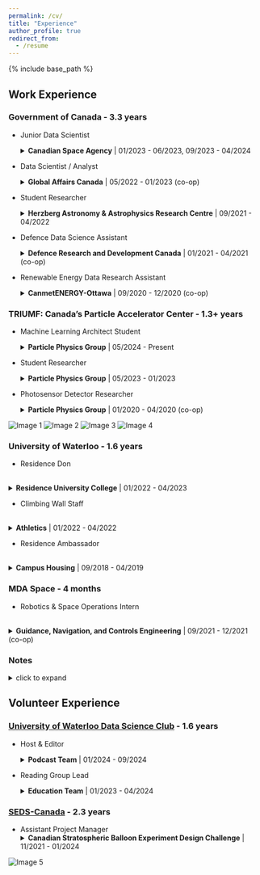 ```yaml
---
permalink: /cv/
title: "Experience"
author_profile: true
redirect_from:
  - /resume
---
```


{% include base_path %}

<style>
details {
  margin-bottom: 1em;
}

summary {
  cursor: pointer;
}

details[open] summary {
  margin-bottom: 0.5em;
}

details p,
details ul {
  margin: 0 0 0.5em 1em;
}

summary strong {
  font-weight: bold;
}

summary span {
  font-weight: normal;
}
</style>

## Work Experience

### Government of Canada - 3.3 years

* Junior Data Scientist <br>
  <details>
    <summary> <strong>Canadian Space Agency</strong> | <span>01/2023 - 06/2023, 09/2023 - 04/2024</span></summary>
    <p>
    [Worked as an IT-01]<br> 

    Was part of the Data and Emerging Technologies team working on various open science initiatives.</p>
    <ul>
      <li>Created computer vision algorithms in <strong>Python</strong> to perform quality analysis of digitization and feature extraction on millions of ionogram films from the Alouette and ISIS satellite missions, for which my team was given the top Government of Canada data award.</li>
      <li>Sped up Alouette data pipeline 9x by implementing <strong>Keras</strong> Optical Character Recognition (OCR) processing on <strong>GPUs</strong> using <strong>CUDA</strong>.</li>
      <li>Spearheaded effort to create agency-wide bilateral MOU tracker dashboard on <strong>PowerBI</strong>.</li>
      <li>Contributing to both the data strategy working group and options analysis for modern data lakehouse infrastructure solutions for institutional & scientific data repositories.</li>
      <li>Chosen to be an official mentor and judge for the 2023 Space Apps Challenge.</li>
    </ul>
  </details>

* Data Scientist / Analyst  <br>
  <details>
    <summary> <strong>Global Affairs Canada</strong> | <span>05/2022 - 01/2023 (co-op)</span></summary>
    <p>
    [Started as co-op student and was then promoted to EC-04] <br> 

    Made models and visualizations to enhance data-driven decision-making on various files in the Asia Pacific Branch and in support of the Centre for China Policy Research and Coherence.</p>
    <ul>
      <li>Used <strong>Python</strong> to fine-tune <strong>GPT-3</strong> and used GPT-3 <strong>embeddings</strong> for a variety of national security projects including Retrieval Augmented Generation (<strong>RAG</strong>) to aid with text summarization and grounded question answering using reports from missions abroad.</li>
      <li>Investigated correlation between the amount of Chinese economic exposure a country has and variables such as their voting trends in the United Nations using <strong>Python</strong> and <strong>PowerBI</strong> dashboards.</li>
      <li>Used <strong>R</strong> for timeseries forecasting of budget use of diplomatic missions abroad.</li>
    </ul>
  </details>

* Student Researcher  <br>
  <details>
    <summary> <strong>Herzberg Astronomy & Astrophysics Research Centre</strong> | <span>09/2021 - 04/2022</span></summary>
    <p>
    [Part of the NSERC-CREATE New Technologies for Canadian Observatories Training Program]

    Applied machine learning techniques in <strong>Python</strong>, using <strong>Keras</strong>, to astronomy data processing.</p>
    <ul>
      <li>Successfully trained a convolutional neural network to select the best stars for point spread function (PSF) creation, taking only 6% the time of the existing method.</li>
      <li>Begun development of a convolutional neural network to discover new icy minor planets past Neptune using data from the Outer Solar System Origins Survey.</li>
    </ul>
  </details> 

* Defence Data Science Assistant  <br>
  <details>
    <summary> <strong>Defence Research and Development Canada</strong> | <span>01/2021 - 04/2021 (co-op)</span></summary>
    <p>Was part of the Joint Targeting group in the Center for Operational Research and Analysis.</p>
    <ul>
      <li>Developed machine learning binary tree classifiers as well PageRank-like algorithms in <strong>Python</strong> and <strong>Sklearn</strong> to produce a novel way of analyzing Twitter API data for Open Source Intelligence.</li>
      <li>Team Canada member for US Joint Special Operations Command 2021 Data Challenge, worked on Arabic OCR and tracking Bitcoin transactions for anti-money laundering efforts. I was one of the presenters and our team won the best presentation award out of 22 teams.</li>
    </ul>
  </details> 

* Renewable Energy Data Research Assistant  <br>
  <details>
    <summary> <strong>CanmetENERGY-Ottawa</strong> | <span>09/2020 - 12/2020 (co-op)</span></summary>
    <p>Worked on Remote Community Renewable Energy Analysis and Mapping project to bring renewable energy to Canadian northern and remote communities.</p>
    <ul>
      <li>Automated running existing simulations that utilize historical meteorological data to model potential renewable energy generation and GHG reductions for ~200 off-grid communities in Canada in <strong>Python</strong>.</li>
      <li>Generated capacity and cost estimates to transition individual communities off diesel, and compiled these results for some of the first Canada-wide estimates.</li>
      <li>Created interactive visualization of results for policymakers using <strong>Tableau</strong> (learn more and see my first dashboard <a href="https://natural-resources.canada.ca/energy/offices-labs/canmet/ottawa-research-centre/northern-and-remote-energy/renewable-energy-for-the-north/23559#:~:text=Figure%202%3A%20Aggregated%20analysis%20output%20indicating%20diesel%20reduction%20potential%20across%20multiple%20communities%20under%20a%2010%25%20wind%20energy%20penetration%20scenario">here</a>).</li>
    </ul>
  </details>


### TRIUMF: Canada’s Particle Accelerator Center - 1.3+ years

* Machine Learning Architect Student  <br>
  <details>
    <summary> <strong>Particle Physics Group</strong> | <span>05/2024 - Present</span></summary>
    <p>Continuing my work with the ALPHA collaboration (see position below).</p>
    <ul>
      <li>Together with another student, we have improved the model to reconstruct the vertical position (z) of antimatter annihilation events in ALPHA-g with to a precision twice as good as the conventional method and near-zero bias (on simulation) and extended the work to predict the full set of cartesian coordinates (x,y,z) as well.</li>
      <li>Currently working on paper to publish results.</li>
    </ul>
  </details>

* Student Researcher  <br>
  <details>
    <summary> <strong>Particle Physics Group</strong> | <span>05/2023 - 01/2023</span></summary>
    <p>Joined Antihydrogen Laser PHysics Apparatus (ALPHA), the leading antimatter collaboration at CERN as part of the Azuma Fellowship and then stayed on to work on a similar project for Super-Kamiokande Tokai to Kamioka (T2K) neutrino experiment.</p>
    <ul>
      <li>Designed and trained PointNet-like models in <strong>PyTorch</strong> to do regression to reconstruct the vertical position of antimatter annihilation events in the ALPHA-g detector based on Monte Carlo simulations.</li>
      <li>Presenting the above project led me to winning the Canadian Astroparticle Summer Student Talk Competition and being awarded best Particle Physics talk at Canadian Conference for Undergraduate Women in Physics.</li>
      <li>Participated in shift work for the ALPHA-2 experiment for 2 months which largely involved running physics experiments from the control room and doing real-time data analysis at CERN.</li>
      <li>Attended the CERN Summer Student Lecture Programme 2023.</li>
      <li>Then continued in the fall part-time in the fall to work on a similar project for T2K and having my first introduction to more high performance computing using <strong>multi-GPU</strong> training on our national compute cluster.</li>
    </ul>
  </details> 

* Photosensor Detector Researcher  <br>
  <details>
    <summary> <strong>Particle Physics Group</strong> | <span>01/2020 - 04/2020 (co-op)</span></summary>
    <p>Contributed to detector development for Hyper-Kamiokande, a next-generation neutrino observatory.</p>
    <ul>
      <li>Prototyped a novel neutrino photosensor detector (multi-PMT module) by assembling and testing in the lab, then refining design in SolidWorks, as well as 3D printing and 3D scanning new parts.</li>
      <li>Used <strong>Python</strong> and <strong>C++</strong> to analyze and visualize detector data to detector efficiency.</li>
    </ul>
  </details>

<img src="../../images/TRIUMF_work2.jpg" alt="Image 1" style="max-width: 42%; display: inline-block;">
<img src="../../images/CERN_work1.jpg" alt="Image 2" style="max-width: 55%; display: inline-block;">

<img src="../../images/CERN_work2.jpg" alt="Image 3" style="max-width: 47%; display: inline-block;">
<img src="../../images/CERN_work3.jpeg" alt="Image 4" style="max-width: 47%; display: inline-block;">

### University of Waterloo - 1.6 years

* Residence Don 
 <br>
  <details>
    <summary> <strong>Residence University College</strong> | <span>01/2022 - 04/2023</span></summary>
    <p>As a don, I lived in residence at a small college and engaged in various tasks to help make students' university experience as good as possible.</p>
    <ul>
      <li>Was directly responsible for the 19 students on my floor and we won the floor of the year award.</li>
      <li>Patrolled the entire college and responded to emergencies (medical, mental health, etc.) when on duty.</li>
      <li>Provided support to students and resolved conflicts among residents.</li>
      <li>Planned residence-wide events and captained the college intramural team.</li>
    </ul>
  </details>


* Climbing Wall Staff 
 <br>
  <details>
    <summary> <strong>Athletics</strong> | <span>01/2022 - 04/2022</span></summary>
    <p>Helped run the climbing wall and take care of the equipment.</p>
  </details>

* Residence Ambassador 
 <br>
  <details>
    <summary> <strong>Campus Housing</strong> | <span>09/2018 - 04/2019</span></summary>
    <p>Gave tours of residence to prospective students.</p>
  </details>


### MDA Space - 4 months

* Robotics & Space Operations Intern
 <br>
  <details>
    <summary> <strong>Guidance, Navigation, and Controls Engineering</strong> | <span>09/2021 - 12/2021 (co-op)</span></summary>
    <p>Worked on artificial intelligence algorithms to use on Canadarm2 and potentially Canadarm3.</p>
    <ul>
      <li>Further developed anomaly detection and fault diagnosis programs to run more efficiently using <strong>Python</strong> and <strong>Keras</strong>, trained on both <strong>MATLAB</strong> simulations and real flight data from Canadarm2.</li>
    </ul>
  </details>


### Notes
  <details>
    <summary>click to expand</summary>
    <ul>
      <li>Most of this work experience was gained through the University of Waterloo co-op program, where we would alternate between school and work each 4 months for throughout our degree.</li>
      <li>You can learn more about my co-op work experiences through an <a href="https://uwaterloo.ca/co-operative-education/blog/post/co-op-time-try-things">article</a> the University of Waterloo co-op program wrote about me.</li>
      <li>Pretty much all of my technical roles (Government of Canada, TRIUMF, MDA) heavily involved <strong>Python</strong> programming, version control with <strong>git</strong> (e.g. GitHub, GitLab, and both GUI's and command line tools), as well as working in <strong>Linux-like</strong> systems (e.g. Linux).</li>
      <li>I then also worked for my University directly during most of my in-person school terms.</li>
      <li>Also note that so far, most of my non co-op term work has been part-time as I was juggling classes at the same time and for my role at the Canadian Space Agency I took a couple of months off in the summer to pursue research abroad at CERN.</li>
    </ul>
  </details>

## Volunteer Experience

### [University of Waterloo Data Science Club](https://www.uwdatascience.ca/) - 1.6 years
* Host & Editor <br>
  <details>
    <summary> <strong>Podcast Team</strong> | <span>01/2024 - 09/2024</span></summary>
    <p>Listen to our podcast, The Data Den, almost everywhere you find podcasts including <a href="https://open.spotify.com/show/4iWipypyDClyRHM47JIMzg">Spotify</a>.</p>
    <ul>
      <li>Edited podcasts with guests from OpenAI and Weights & Biases.</li>
      <li>Hosted podcasts with guests from Cohere and Google DeepMind.</li>
      <li>The podcast season I played a leading role in has gone on to be internally referred to as our best season yet!</li>
    </ul>
  </details>

* Reading Group Lead <br>
  <details>
    <summary> <strong>Education Team</strong> | <span>01/2023 - 04/2024</span></summary>
    <p>Learned loads about data science by helping to make the topics more accessible to other students.</p>
    <ul>
      <li>Co-led the reading group for four terms, where we focused specifically on Large Language Models (LLMs) for all <a href="https://www.youtube.com/watch?v=jU84dgcRVbs">sessions</a> during one term.</li>
      <li>Co-ran <a href="https://www.youtube.com/watch?v=d33B81bMPVc&list=PLIb-eoNx9CWuXaOmOtVv0SV3swhkka2UV&index=6">workshop</a> on Transformers and LLM APIs in collaboration with Cohere.</li>
      <li>Wrote a data science <a href="https://medium.com/@waterloodatascience/can-artificial-intelligence-bots-sail-better-than-humans-e24ae73b2097">blog</a> for the club’s Medium page.</li>
    </ul>
  </details> 

###  [SEDS-Canada](https://seds.ca/can-sbx/) - 2.3 years


* Assistant Project Manager<br>
  <details>
    <summary> <strong>Canadian Stratospheric Balloon Experiment Design Challenge</strong> | <span>11/2021 - 01/2024</span></summary>
    <p>Assisting with logistics for students to fly experiment payloads on high-altitude balloons.</p>
    <ul>
      <li> Provided feedback for proposals and design reviews and answered applicant questions <a href="https://www.youtube.com/watch?v=e3wBFYSiCDE">live</a>.</li>
      <li>Organized and hosted <a href="https://www.youtube.com/watch?v=UZWWjCbwOdk">live</a> post-flight student presentations.</li>
      <li>Was liasion between student teams and the Canadian Space Agency.</li>
      <li>Led revamping of application process to diversify and increase number of applicant teams to record level.</li>
    </ul>
  </details>


<img src="../../images/seds.jpg" alt="Image 5" style="max-width: 100%; display: inline-block;">